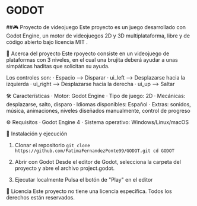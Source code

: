 # GODOT

##🎮 Proyecto de videojuego
Este proyecto es un juego desarrollado con Godot Engine, un motor de videojuegos 2D y 3D multiplataforma, libre y de código abierto bajo licencia MIT .

🎯 Acerca del proyecto
Este rpoyecto consiste en un videojuego de plataformas con 3 niveles, en el cual una brujita deberá ayudar a unas simpáticas haditas que solicitan su ayuda.

Los controles son:
  · Espacio --> Disparar
  · ui_left --> Desplazarse hacia la izquierda
  · ui_right --> Desplazarse hacia la derecha
  · ui_up --> Saltar

🛠️ Características
· Motor: Godot Engine 
· Tipo de juego: 2D
· Mecánicas: desplazarse, salto, disparo
· Idiomas disponibles: Español
· Extras: sonidos, música, animaciones, niveles diseñados manualmente, control de progreso

⚙️ Requisitos
· Godot Engine 4
· Sistema operativo: Windows/Linux/macOS

🚀 Instalación y ejecución
1. Clonar el repositorio
  `git clone https://github.com/FatimaFernandezPonte99/GODOT.git
cd GODOT`

2. Abrir con Godot
Desde el editor de Godot, selecciona la carpeta del proyecto y abre el archivo project.godot.

3. Ejecutar localmente
Pulsa el botón de "Play" en el editor

📄 Licencia
Este proyecto no tiene una licencia específica. Todos los derechos están reservados.
